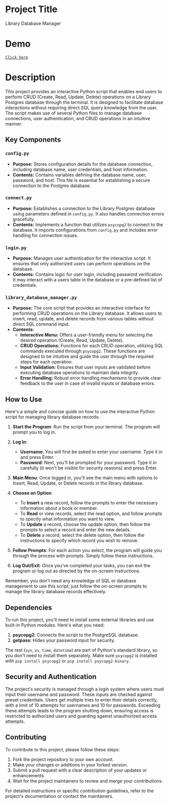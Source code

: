 # Project Title
Library Database Manager

# Demo
[`Click here`](https://www.dropbox.com/scl/fi/qljuqt02dg67cexuc0pys/library-db-manager-test-20240301.mp4?rlkey=tm7b8h0fgo84tuo332406ymsc&dl=0)

# Description
This project provides an interactive Python script that enables end users to perform CRUD (Create, Read, Update, Delete) operations on a Library Postgres database through the terminal. It is designed to facilitate database interactions without requiring direct SQL query knowledge from the user. The script makes use of several Python files to manage database connections, user authentication, and CRUD operations in an intuitive manner.

## Key Components

### `config.py`
- **Purpose:** Stores configuration details for the database connection, including database name, user credentials, and host information.
- **Contents:** Contains variables defining the database name, user, password, and host. This file is essential for establishing a secure connection to the Postgres database.

### `connect.py`
- **Purpose:** Establishes a connection to the Library Postgres database using parameters defined in `config.py`. It also handles connection errors gracefully.
- **Contents:** Implements a function that utilizes `psycopg2` to connect to the database. It imports configurations from `config.py` and includes error handling for connection issues.

### `login.py`
- **Purpose:** Manages user authentication for the interactive script. It ensures that only authorized users can perform operations on the database.
- **Contents:** Contains logic for user login, including password verification. It may interact with a users table in the database or a pre-defined list of credentials.

### `library_database_manager.py`
- **Purpose:** The core script that provides an interactive interface for performing CRUD operations on the Library database. It allows users to insert, read, update, and delete records from various tables without direct SQL command input.
- **Contents:** 
  - **Interactive Menu:** Offers a user-friendly menu for selecting the desired operation (Create, Read, Update, Delete).
  - **CRUD Operations:** Functions for each CRUD operation, utilizing SQL commands executed through `psycopg2`. These functions are designed to be intuitive and guide the user through the required steps for each operation.
  - **Input Validation:** Ensures that user inputs are validated before executing database operations to maintain data integrity.
  - **Error Handling:** Robust error handling mechanisms to provide clear feedback to the user in case of invalid inputs or database errors.

## How to Use
Here's a simple and concise guide on how to use the interactive Python script for managing library database records:

1. **Start the Program**: Run the script from your terminal. The program will prompt you to log in.

2. **Log In**:
   - **Username**: You will first be asked to enter your username. Type it in and press Enter.
   - **Password**: Next, you'll be prompted for your password. Type it in carefully (it won't be visible for security reasons) and press Enter.

3. **Main Menu**: Once logged in, you'll see the main menu with options to Insert, Read, Update, or Delete records in the library database.

4. **Choose an Option**:
   - To **Insert** a new record, follow the prompts to enter the necessary information about a book or member.
   - To **Read** or view records, select the read option, and follow prompts to specify what information you want to view.
   - To **Update** a record, choose the update option, then follow the prompts to select a record and enter the new details.
   - To **Delete** a record, select the delete option, then follow the instructions to specify which record you wish to remove.

5. **Follow Prompts**: For each action you select, the program will guide you through the process with prompts. Simply follow these instructions.

6. **Log Out/Exit**: Once you've completed your tasks, you can exit the program or log out as directed by the on-screen instructions.

Remember, you don't need any knowledge of SQL or database management to use this script; just follow the on-screen prompts to manage the library database records effectively.

## Dependencies
To run this project, you'll need to install some external libraries and use built-in Python modules. Here's what you need:

1. **psycopg2**: Connects the script to the PostgreSQL database.
2. **getpass**: Hides your password input for security.

The rest (`sys`, `os`, `time`, `datetime`) are part of Python's standard library, so you don't need to install them separately. Make sure `psycopg2` is installed with `pip install psycopg2` or `pip install psycopg2-binary`.

## Security and Authentication
The project's security is managed through a login system where users must input their username and password. These inputs are checked against preset credentials. Users get multiple tries to enter their details correctly, with a limit of 10 attempts for usernames and 10 for passwords. Exceeding these attempts leads to the program shutting down, ensuring access is restricted to authorized users and guarding against unauthorized access attempts.

## Contributing
To contribute to this project, please follow these steps: 

1. Fork the project repository to your own account.
2. Make your changes or additions in your forked version.
3. Submit a pull request with a clear description of your updates or enhancements.
4. Wait for the project maintainers to review and merge your contributions.

For detailed instructions or specific contribution guidelines, refer to the project's documentation or contact the maintainers.
